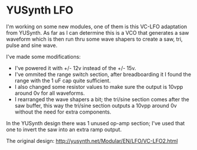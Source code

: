 # YUSynth LFO

I'm working on some new modules, one of them is this VC-LFO adaptation from YUSynth. As far as I can determine this is a VCO that generates a saw waveform which is then run thru some wave shapers to create a saw, tri, pulse and sine wave.

I've made some modifications:

- I've powered it with +/- 12v instead of the +/- 15v.
- I've ommited the range switch section, after breadboarding it I found the range with the 1 uF cap quite sufficient.
- I also changed some resistor values to make sure the output is 10vpp around 0v for all waveforms.
- I rearranged the wave shapers a bit; the tri/sine section comes after the saw buffer, this way the tri/sine section outputs a 10vpp around 0v without the need for extra components.

In the YUSynth design there was 1 unused op-amp section; I've used that one to invert the saw into an extra ramp output.


The original design:
http://yusynth.net/Modular/EN/LFO/VC-LFO2.html
